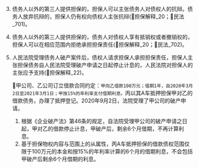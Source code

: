 3. 债务人以外的第三人提供担保的，担保人可以主张债务人对债权人的抗辩。债务人放弃抗辩的，担保人仍有权向债权人主张抗辩(🚪担保解释_20；🚪民法_701)。

4. 债务人以外的第三人提供担保的，债务人对债权人享有抵销权或者撤销权的，担保人可以在相应范围内拒绝承担担保责任(🚪担保解释_20；🚪民法_702)。

5. 人民法院受理债务人破产案件后，债权人请求担保人承担担保责任，担保人主张担保债务自人民法院受理破产申请之日起停止计息的，人民法院对担保人的主张应予支持(🚪担保解释_22)。


    🍐甲公司、乙公司订立借款合同约定：`甲向乙借款100万元；借期1年，自2020年3月2日至2021年3月1日；甲按15%的年利率支付借期利息。`丙以其A车抵押担保甲对乙的借款债务，办理了抵押登记。2020年9月2日，法院受理了甲公司的破产申请。
    1. 根据《企业破产法》第46条的规定，自法院受理甲公司的破产申请之日起，甲对乙的借款停止计息，甲破产后，剩余6个月借期，不再计算利息。
    2. 基于担保物权内容与范围上的从属性，丙A车抵押担保的借款债权范围仅限于100万元的本金和按15%的年利率计算的6个月的借期利息，不会包括甲破产后剩余6个月借期的利息。